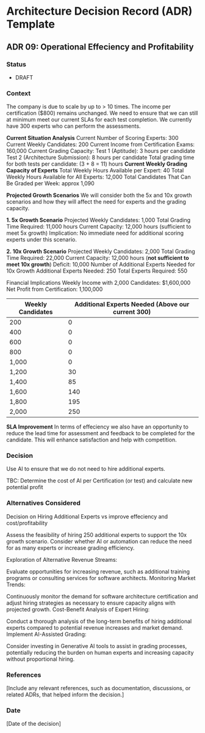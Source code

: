 # Architecture Decision Record (ADR) Template

## ADR 09: Operational Effeciency and Profitability

### Status
- DRAFT

### Context
The company is due to scale by up to > 10 times. The income per certification ($800) remains unchanged. We need to ensure that we can still at minimum meet our current SLAs for each test completion. We currently have 300 experts who can perform the assessments.

**Current Situation Analysis**
Current Number of Scoring Experts: 300
Current Weekly Candidates: 200
Current Income from Certification Exams: 160,000
Current Grading Capacity:
Test 1 (Aptitude): 3 hours per candidate
Test 2 (Architecture Submission): 8 hours per candidate
Total grading time for both tests per candidate: (3 + 8 = 11) hours
**Current Weekly Grading Capacity of Experts**
Total Weekly Hours Available per Expert: 40
Total Weekly Hours Available for All Experts: 12,000
Total Candidates That Can Be Graded per Week: approx 1,090

**Projected Growth Scenarios**
We will consider both the 5x and 10x growth scenarios and how they will affect the need for experts and the grading capacity.

**1. 5x Growth Scenario**
Projected Weekly Candidates: 1,000
Total Grading Time Required: 11,000 hours
Current Capacity: 12,000 hours (sufficient to meet 5x growth)
Implication: No immediate need for additional scoring experts under this scenario.

**2. 10x Growth Scenario**
Projected Weekly Candidates: 2,000
Total Grading Time Required: 22,000
Current Capacity: 12,000 hours (**not sufficient to meet 10x growth**)
Deficit: 10,000
Number of Additional Experts Needed for 10x Growth
Additional Experts Needed: 250
Total Experts Required: 550

Financial Implications
Weekly Income with 2,000 Candidates: $1,600,000
Net Profit from Certification: 1,100,000


| Weekly Candidates | Additional Experts Needed (Above our current 300) |
|-------------------|---------------------------|
| 200               | 0                         |
| 400               | 0                         |
| 600               | 0                         |
| 800               | 0                         |
| 1,000             | 0                         |
| 1,200             | 30                        |
| 1,400             | 85                        |
| 1,600             | 140                       |
| 1,800             | 195                       |
| 2,000             | 250                       |


**SLA Improvement**
In terms of effeciency we also have an opportunity to reduce the lead time for assessment and feedback to be completed for the candidate. This will enhance satisfaction and help with competition.


### Decision
Use AI to ensure that we do not need to hire additional experts. 

TBC: Determine the cost of AI per Certification (or test) and calculate new potential profit

### Alternatives Considered

Decision on Hiring Additional Experts vs improve effeciency and cost/profitability

Assess the feasibility of hiring 250 additional experts to support the 10x growth scenario.
Consider whether AI or automation can reduce the need for as many experts or increase grading efficiency.

Exploration of Alternative Revenue Streams:

Evaluate opportunities for increasing revenue, such as additional training programs or consulting services for software architects.
Monitoring Market Trends:

Continuously monitor the demand for software architecture certification and adjust hiring strategies as necessary to ensure capacity aligns with projected growth.
Cost-Benefit Analysis of Expert Hiring:

Conduct a thorough analysis of the long-term benefits of hiring additional experts compared to potential revenue increases and market demand.
Implement AI-Assisted Grading:

Consider investing in Generative AI tools to assist in grading processes, potentially reducing the burden on human experts and increasing capacity without proportional hiring.

### References
[Include any relevant references, such as documentation, discussions, or related ADRs, that helped inform the decision.]

### Date
[Date of the decision]
